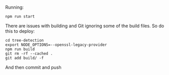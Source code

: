 Running:
```
npm run start
```

There are issues with building and Git ignoring some of the build files. So do this to deploy:

```
cd tree-detection
export NODE_OPTIONS=--openssl-legacy-provider
npm run build
git rm -rf --cached .
git add build/ -f   
```
And then commit and push